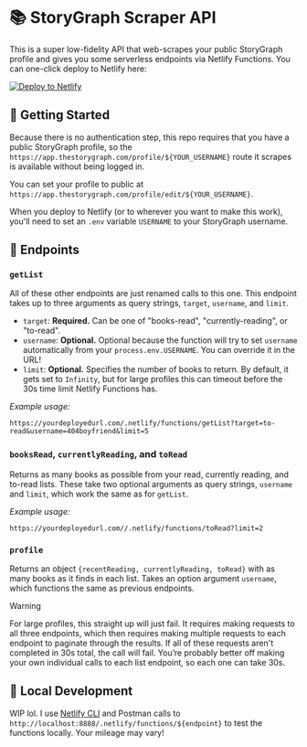# 📚 StoryGraph Scraper API

This is a super low-fidelity API that web-scrapes your public StoryGraph profile and gives you some serverless endpoints via Netlify Functions. You can one-click deploy to Netlify here:

[![Deploy to Netlify](https://www.netlify.com/img/deploy/button.svg)](https://app.netlify.com/start/deploy?repository=https://github.com/xdesro/storygraph-api)

## 🎉 Getting Started

Because there is no authentication step, this repo requires that you have a public StoryGraph profile, so the `https://app.thestorygraph.com/profile/${YOUR_USERNAME}` route it scrapes is available without being logged in.

You can set your profile to public at `https://app.thestorygraph.com/profile/edit/${YOUR_USERNAME}`.

When you deploy to Netlify (or to wherever you want to make this work), you'll need to set an `.env` variable `USERNAME` to your StoryGraph username.

## 🚏 Endpoints 

### `getList`
All of these other endpoints are just renamed calls to this one. This endpoint takes up to three arguments as query strings, `target`, `username`, and `limit`. 
- `target`: **Required.** Can be one of "books-read", "currently-reading", or "to-read".
- `username`: **Optional.** Optional because the function will try to set `username` automatically from your `process.env.USERNAME`. You can override it in the URL!
- `limit`: **Optional.** Specifies the number of books to return. By default, it gets set to `Infinity`, but for large profiles this can timeout before the 30s time limit Netlify Functions has.

_Example usage:_
```
https://yourdeployedurl.com/.netlify/functions/getList?target=to-read&username=404boyfriend&limit=5
```

### `booksRead`, `currentlyReading`, and `toRead`
Returns as many books as possible from your read, currently reading, and to-read lists. These take two optional arguments as query strings, `username` and `limit`, which work the same as for `getList`.

_Example usage:_
```
https://yourdeployedurl.com//.netlify/functions/toRead?limit=2
```

### `profile`
Returns an object `{recentReading, currentlyReading, toRead}` with as many books as it finds in each list. Takes an option argument `username`, which functions the same as previous endpoints.

> [!WARNING]
> For large profiles, this straight up will just fail. It requires making requests to all three endpoints, which then requires making multiple requests to each endpoint to paginate through the results. If all of these requests aren't completed in 30s total, the call will fail. You’re probably better off making your own individual calls to each list endpoint, so each one can take 30s.

## 🚧 Local Development

WIP lol. I use [Netlify CLI](https://github.com/netlify/cli) and Postman calls to `http://localhost:8888/.netlify/functions/${endpoint}` to test the functions locally. Your mileage may vary!
